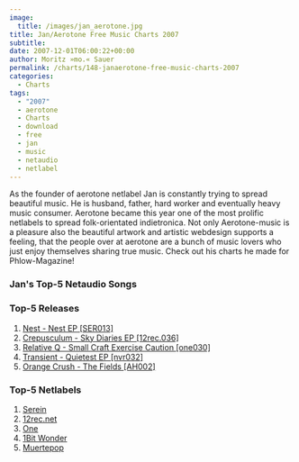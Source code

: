 ```yaml
---
image:
  title: /images/jan_aerotone.jpg
title: Jan/Aerotone Free Music Charts 2007
subtitle: 
date: 2007-12-01T06:00:22+00:00
author: Moritz »mo.« Sauer
permalink: /charts/148-janaerotone-free-music-charts-2007
categories:
  - Charts
tags:
  - "2007"
  - aerotone
  - Charts
  - download
  - free
  - jan
  - music
  - netaudio
  - netlabel
---
```

As the founder of aerotone netlabel Jan is constantly trying to spread beautiful music. He is husband, father, hard worker and eventually heavy music consumer. Aerotone became this year one of the most prolific netlabels to spread folk-orientated indietronica. Not only Aerotone-music is a pleasure also the beautiful artwork and artistic webdesign supports a feeling, that the people over at aerotone are a bunch of music lovers who just enjoy themselves sharing true music. Check out his charts he made for Phlow-Magazine!<!--more-->

<!--adsense-->

### Jan's Top-5 Netaudio Songs

### Top-5 Releases

  1. [Nest - Nest EP [SER013]](http://www.archive.org/compress/ser013)
  2. [Crepusculum - Sky Diaries EP [12rec.036]](http://www.archive.org/compress/12rec.036)
  3. [Relative Q - Small Craft Exercise Caution [one030]](http://www.archive.org/compress/one030)
  4. [Transient - Quietest EP [nvr032]](http://www.archive.org/compress/nvr032) 
  5. [Orange Crush - The Fields [AH002]](http://www.archive.org/download/AH002_orange_crush_-_the_fields/AH002.zip)

### Top-5 Netlabels

  1. [Serein](http://www.serein.co.uk) 
  2. [12rec.net](http://www.12rec.net) 
  3. [One](http://one.dot9.ca/2/index.php) 
  4. [1Bit Wonder](http://www.1bit-wonder.com) 
  5. [Muertepop](http://www.muertepop.com)
